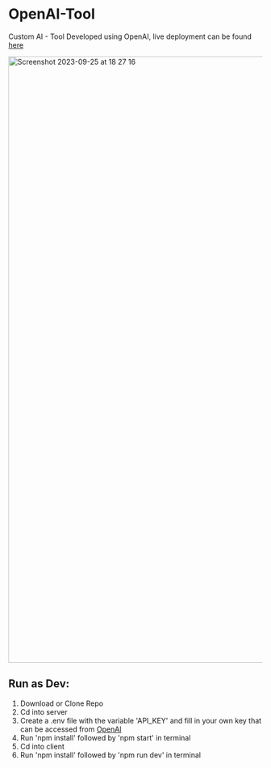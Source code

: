 # OpenAI-Tool

Custom AI - Tool Developed using OpenAI, live deployment can be found [here](https://vision-ai-frontend.vercel.app/)

<img width="1200" alt="Screenshot 2023-09-25 at 18 27 16" src="https://github.com/ebin-sabu/OpenAI-Tool/assets/49438210/6e152cc6-c409-4ee6-9e62-a2d7b85ff857">


## Run as Dev:

1. Download or Clone Repo
2. Cd into server
3. Create a .env file with the variable 'API_KEY' and fill in your own key that can be accessed from [OpenAI](https://openai.com)
4. Run 'npm install' followed by 'npm start' in terminal
5. Cd into client
6. Run 'npm install' followed by 'npm run dev' in terminal
